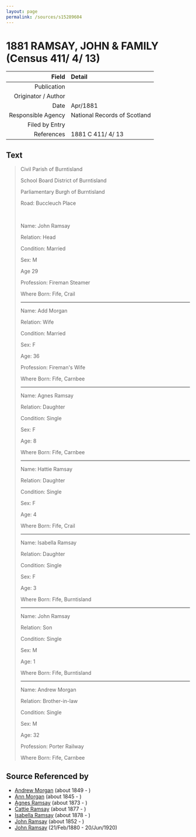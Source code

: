 ```yaml
---
layout: page
permalink: /sources/s15289604
---
```


# 1881 RAMSAY, JOHN & FAMILY (Census 411/ 4/ 13)

Field | Detail
---:|:---
Publication | 
Originator / Author | 
Date | Apr/1881
Responsible Agency | National Records of Scotland
Filed by Entry | 
References | 1881 C 411/ 4/ 13

## Text

> Civil Parish of Burntisland
>
> School Board District of Burntisland
>
> Parliamentary Burgh of Burntisland
>
> Road: Buccleuch Place
>
> <br/>
>
> Name: John Ramsay
>
> Relation: Head
>
> Condition: Married
>
> Sex: M
>
> Age 29
>
> Profession: Fireman Steamer
>
> Where Born: Fife, Crail
>
> ---
>
> Name: Add Morgan
>
> Relation: Wife
>
> Condition: Married
>
> Sex: F
>
> Age: 36
>
> Profession: Fireman's Wife
>
> Where Born: Fife, Carnbee
>
> ---
>
> Name: Agnes Ramsay
>
> Relation: Daughter
>
> Condition: Single
>
> Sex: F
>
> Age: 8
>
> Where Born: Fife, Carnbee
>
> ---
>
> Name: Hattie Ramsay
>
> Relation: Daughter
>
> Condition: Single
>
> Sex: F
>
> Age: 4
>
> Where Born: Fife, Crail
>
> ---
>
> Name: Isabella Ramsay
>
> Relation: Daughter
>
> Condition: Single
>
> Sex: F
>
> Age: 3
>
> Where Born: Fife, Burntisland
>
> ---
>
> Name: John Ramsay
>
> Relation: Son
>
> Condition: Single
>
> Sex: M
>
> Age: 1
>
> Where Born: Fife, Burntisland
>
> ---
>
> Name: Andrew Morgan
>
> Relation: Brother-in-law
>
> Condition: Single
>
> Sex: M
>
> Age: 32
>
> Profession: Porter Railway
>
> Where Born: Fife, Carnbee
>

## Source Referenced by

* [Andrew Morgan](../people/@23628312@-andrew-morgan-b1849-d.md) (about 1849 - )
* [Ann Morgan](../people/@60684755@-ann-morgan-b1845-d.md) (about 1845 - )
* [Agnes Ramsay](../people/@57916783@-agnes-ramsay-b1873-d.md) (about 1873 - )
* [Cattie Ramsay](../people/@35547078@-cattie-ramsay-b1877-d.md) (about 1877 - )
* [Isabella Ramsay](../people/@54722192@-isabella-ramsay-b1878-d.md) (about 1878 - )
* [John Ramsay](../people/@63088441@-john-ramsay-b1852-d.md) (about 1852 - )
* [John Ramsay](../people/@64225415@-john-ramsay-b1880-2-21-d1920-6-20.md) (21/Feb/1880 - 20/Jun/1920)
